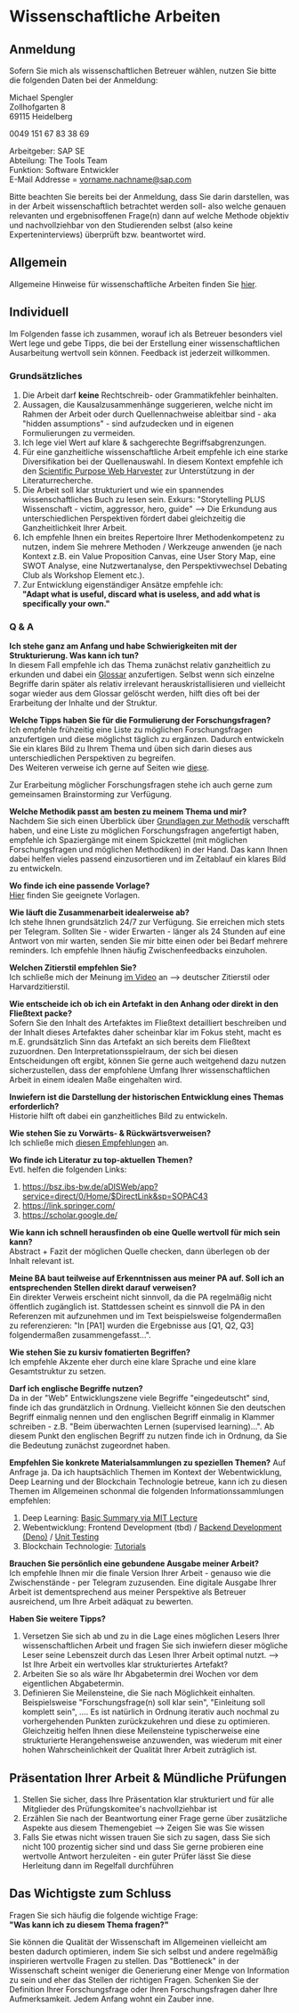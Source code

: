 # Wissenschaftliche Arbeiten

## Anmeldung
Sofern Sie  mich als wissenschaftlichen Betreuer wählen, nutzen Sie bitte die folgenden Daten bei der Anmeldung:  
  
Michael Spengler  
Zollhofgarten 8  
69115 Heidelberg  
  
0049 151 67 83 38 69  

Arbeitgeber: SAP SE  
Abteilung: The Tools Team  
Funktion: Software Entwickler  
E-Mail Addresse = vorname.nachname@sap.com  
  
Bitte beachten Sie bereits bei der Anmeldung, dass Sie darin darstellen, was in der Arbeit wissenschaftlich betrachtet werden soll- also welche genauen relevanten und ergebnisoffenen Frage(n) dann auf welche Methode objektiv und nachvollziehbar von den Studierenden selbst (also keine Experteninterviews) überprüft bzw. beantwortet wird.


## Allgemein
Allgemeine Hinweise für wissenschaftliche Arbeiten finden Sie [hier](https://github.com/pfisterer/DHBW_LaTeX_Template/blob/master/hinweise-wissenschaftliche-arbeiten.md).

## Individuell  
Im Folgenden fasse ich zusammen, worauf ich als Betreuer besonders viel Wert lege und gebe Tipps, die bei der Erstellung einer wissenschaftlichen Ausarbeitung wertvoll sein können. Feedback ist jederzeit willkommen.

### Grundsätzliches
1. Die Arbeit darf **keine** Rechtschreib- oder Grammatikfehler beinhalten.  
2. Aussagen, die Kausalzusammenhänge suggerieren, welche nicht im Rahmen der Arbeit oder durch Quellennachweise ableitbar sind - aka "hidden assumptions" - sind aufzudecken und in eigenen Formulierungen zu vermeiden.  
3. Ich lege viel Wert auf klare & sachgerechte Begriffsabgrenzungen.  
4. Für eine ganzheitliche wissenschaftliche Arbeit empfehle ich eine starke Diversifikation bei der Quellenauswahl. In diesem Kontext empfehle ich den [Scientific Purpose Web Harvester](http://85.214.28.167:5001/) zur Unterstützung in der Literaturrecherche.      
5. Die Arbeit soll klar strukturiert und wie ein spannendes wissenschaftliches Buch zu lesen sein. Exkurs: "Storytelling PLUS Wissenschaft - victim, aggressor, hero, guide" --> Die Erkundung aus unterschiedlichen Perspektiven fördert dabei gleichzeitig die Ganzheitlichkeit Ihrer Arbeit.    
6. Ich empfehle Ihnen ein breites Repertoire Ihrer Methodenkompetenz zu nutzen, indem Sie mehrere Methoden / Werkzeuge anwenden (je nach Kontext z.B. ein Value Proposition Canvas, eine User Story Map, eine SWOT Analyse, eine Nutzwertanalyse, den Perspektivwechsel Debating Club als Workshop Element etc.).   
7. Zur Entwicklung eigenständiger Ansätze empfehle ich:  
**"Adapt what is useful, discard what is useless, and add what is specifically your own."**


### Q & A
**Ich stehe ganz am Anfang und habe Schwierigkeiten mit der Strukturierung. Was kann ich tun?**  
In diesem Fall empfehle ich das Thema zunächst relativ ganzheitlich zu erkunden und dabei ein [Glossar](https://www.lektorat-bachelorarbeit.de/glossar-erstellen/) anzufertigen. Selbst wenn sich einzelne Begriffe darin später als relativ irrelevant herauskristallisieren und vielleicht sogar wieder aus dem Glossar gelöscht werden, hilft dies oft bei der Erarbeitung der Inhalte und der Struktur.  

**Welche Tipps haben Sie für die Formulierung der Forschungsfragen?**  
Ich empfehle frühzeitig eine Liste zu möglichen Forschungsfragen anzufertigen und diese möglichst täglich zu ergänzen. Dadurch entwickeln Sie ein klares Bild zu Ihrem Thema und üben sich darin dieses aus unterschiedlichen Perspektiven zu begreifen.  
Des Weiteren verweise ich gerne auf Seiten wie [diese](https://www.scribbr.de/anfang-abschlussarbeit/forschungsfrage-formulieren/). 

Zur Erarbeitung möglicher Forschungsfragen stehe ich auch gerne zum gemeinsamen Brainstorming zur Verfügung.  

**Welche Methodik passt am besten zu meinem Thema und mir?**  
Nachdem Sie sich einen Überblick über [Grundlagen zur Methodik](https://www.scribbr.de/category/methodik/) verschafft haben, und eine Liste zu möglichen Forschungsfragen angefertigt haben, empfehle ich Spaziergänge mit einem Spickzettel (mit möglichen Forschungsfragen und möglichen Methodiken) in der Hand. Das kann Ihnen dabei helfen vieles passend einzusortieren und im Zeitablauf ein klares Bild zu entwickeln.  

**Wo finde ich eine passende Vorlage?**  
[Hier](https://github.com/pfisterer/DHBW_LaTeX_Template/) finden Sie geeignete Vorlagen.

**Wie läuft die Zusammenarbeit idealerweise ab?**  
Ich stehe Ihnen grundsätzlich 24/7 zur Verfügung. Sie erreichen mich stets per Telegram. Sollten Sie - wider Erwarten - länger als 24 Stunden auf eine Antwort von mir warten, senden Sie mir bitte einen oder bei Bedarf mehrere reminders. Ich empfehle Ihnen häufig Zwischenfeedbacks einzuholen.  

**Welchen Zitierstil empfehlen Sie?**  
Ich schließe mich der Meinung [im Video](https://www.youtube.com/watch?v=d-zk0EA7NJA&feature=youtu.be) an --> deutscher Zitierstil oder Harvardzitierstil.

**Wie entscheide ich ob ich ein Artefakt in den Anhang oder direkt in den Fließtext packe?**  
Sofern Sie den Inhalt des Artefaktes im Fließtext detailliert beschreiben und der Inhalt dieses Artefaktes daher scheinbar klar im Fokus steht, macht es m.E. grundsätzlich Sinn das Artefakt an sich bereits dem Fließtext zuzuordnen. Den Interpretationsspielraum, der sich bei diesen Entscheidungen oft ergibt, können Sie gerne auch weitgehend dazu nutzen sicherzustellen, dass der empfohlene Umfang Ihrer wissenschaftlichen Arbeit in einem idealen Maße eingehalten wird.  

**Inwiefern ist die Darstellung der historischen Entwicklung eines Themas erforderlich?**  
Historie hilft oft dabei ein ganzheitliches Bild zu entwickeln.  

**Wie stehen Sie zu Vorwärts- & Rückwärtsverweisen?**  
Ich schließe mich [diesen Empfehlungen](https://www.thema-abschlussarbeit.de/querverweise-in-der-thesis/) an.  

**Wo finde ich Literatur zu top-aktuellen Themen?**  
Evtl. helfen die folgenden Links:
1. https://bsz.ibs-bw.de/aDISWeb/app?service=direct/0/Home/$DirectLink&sp=SOPAC43
2. https://link.springer.com/ 
3. https://scholar.google.de/  

**Wie kann ich schnell herausfinden ob eine Quelle wertvoll für mich sein kann?**  
Abstract + Fazit der möglichen Quelle checken, dann überlegen ob der Inhalt relevant ist.

**Meine BA baut teilweise auf Erkenntnissen aus meiner PA auf. Soll ich an entsprechenden Stellen direkt darauf verweisen?**  
Ein direkter Verweis erscheint nicht sinnvoll, da die PA regelmäßig nicht öffentlich zugänglich ist. Stattdessen scheint es sinnvoll die PA in den Referenzen mit aufzunehmen und im Text beispielsweise folgendermaßen zu referenzieren: "In [PA1] wurden die Ergebnisse aus [Q1, Q2, Q3] folgendermaßen zusammengefasst...". 

**Wie stehen Sie zu kursiv fomatierten Begriffen?**  
Ich empfehle Akzente eher durch eine klare Sprache und eine klare Gesamtstruktur zu setzen.   

**Darf ich englische Begriffe nutzen?**  
Da in der "Web" Entwicklungszene viele Begriffe "eingedeutscht" sind, finde ich das grundätzlich in Ordnung. Vielleicht können Sie den deutschen Begriff einmalig nennen und den englischen Begriff einmalig in Klammer schreiben - z.B. "Beim überwachten Lernen (supervised learning)...". Ab diesem Punkt den englischen Begriff zu nutzen finde ich in Ordnung, da Sie die Bedeutung zunächst zugeordnet haben.  

**Empfehlen Sie konkrete Materialsammlungen zu speziellen Themen?**
Auf Anfrage ja. Da ich hauptsächlich Themen im Kontext der Webentwicklung, Deep Learning und der Blockchain Technologie betreue, kann ich zu diesen Themen im Allgemeinen schonmal die folgenden Informationssammlungen empfehlen:
1. Deep Learning: [Basic Summary via MIT Lecture](https://www.youtube.com/watch?v=5tvmMX8r_OM&list=PLtBw6njQRU-rwp5__7C0oIVt26ZgjG9NI)  
2. Webentwicklung: Frontend Development (tbd) / [Backend Development (Deno)](https://www.youtube.com/watch?v=mhnpeOLiQTg) / [Unit Testing](http://xunitpatterns.com/)
3. Blockchain Technologie: [Tutorials](https://www.youtube.com/channel/UCZM8XQjNOyG2ElPpEUtNasA)  

**Brauchen Sie persönlich eine gebundene Ausgabe meiner Arbeit?**  
Ich empfehle Ihnen mir die finale Version Ihrer Arbeit - genauso wie die Zwischenstände - per Telegram zuzusenden. Eine digitale Ausgabe Ihrer Arbeit ist dementsprechend aus meiner Perspektive als Betreuer ausreichend, um Ihre Arbeit adäquat zu bewerten.  

**Haben Sie weitere Tipps?**  
1. Versetzen Sie sich ab und zu in die Lage eines möglichen Lesers Ihrer wissenschaftlichen Arbeit und fragen Sie sich inwiefern dieser mögliche Leser seine Lebenszeit durch das Lesen Ihrer Arbeit optimal nutzt. --> Ist Ihre Arbeit ein wertvolles klar strukturiertes Artefakt?    
2. Arbeiten Sie so als wäre Ihr Abgabetermin drei Wochen vor dem eigentlichen Abgabetermin.    
3. Definieren Sie Meilensteine, die Sie nach Möglichkeit einhalten. Beispielsweise "Forschungsfrage(n) soll klar sein", "Einleitung soll komplett sein", .... Es ist natürlich in Ordnung iterativ auch nochmal zu vorhergehenden Punkten zurückzukehren und diese zu optimieren. Gleichzeitig helfen Ihnen diese Meilensteine typischerweise eine strukturierte Herangehensweise anzuwenden, was wiederum mit einer hohen Wahrscheinlichkeit der Qualität Ihrer Arbeit zuträglich ist.

## Präsentation Ihrer Arbeit & Mündliche Prüfungen
1. Stellen Sie sicher, dass Ihre Präsentation klar strukturiert und für alle Mitglieder des Prüfungskomitee's nachvollziehbar ist
2. Erzählen Sie nach der Beantwortung einer Frage gerne über zusätzliche Aspekte aus diesem Themengebiet --> Zeigen Sie was Sie wissen
3. Falls Sie etwas nicht wissen trauen Sie sich zu sagen, dass Sie sich nicht 100 prozentig sicher sind und dass Sie gerne probieren eine wertvolle Antwort herzuleiten - ein guter Prüfer lässt Sie diese Herleitung dann im Regelfall durchführen

## Das Wichtigste zum Schluss
Fragen Sie sich häufig die folgende wichtige Frage:  
**"Was kann ich zu diesem Thema fragen?"**   

Sie können die Qualität der Wissenschaft im Allgemeinen vielleicht am besten dadurch optimieren, indem Sie sich selbst und andere regelmäßig inspirieren wertvolle Fragen zu stellen. Das "Bottleneck" in der Wissenschaft scheint weniger die Generierung einer Menge von Information zu sein und eher das Stellen der richtigen Fragen. Schenken Sie der Definition Ihrer Forschungsfrage oder Ihren Forschungsfragen daher Ihre Aufmerksamkeit. Jedem Anfang wohnt ein Zauber inne.


